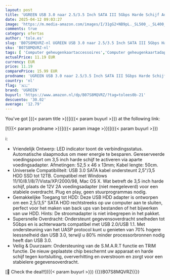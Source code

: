 ```yaml
---
layout: post
title: 'UGREEN USB 3.0 naar 2.5/3.5 Inch SATA III 5Gbps Harde Schijf Adapter HDD SSD SATA Kabel 12TB UASP'
date: 2025-04-12 09:03:27
image: 'https://m.media-amazon.com/images/I/31gG2+NB9pL._SL500_._SL400_.jpg'
comments: true
category: ofertas
author: 'tole.es'
slug: 'B07S8MQVRZ-nl UGREEN USB 3.0 naar 2.5/3.5 Inch SATA III 5Gbps Harde...'
sku: 'B07S8MQVRZ-nl'
tags: [ 'Computer geheugenkaartaccessoires','Computer geheugenkaartadapters','Computeraccessoires','Computers, onderdelen & accessoires','Elektronica','ugreen','🇳🇱', ]
actualPrice: 11.19 EUR
currency: EUR
price: 11.19
comparePrice: 15.99 EUR
prodname: 'UGREEN USB 3.0 naar 2.5/3.5 Inch SATA III 5Gbps Harde Schijf Adapter HDD SSD SATA Kabel 12TB UASP'
country: 'nl'
flag: '🇳🇱'
brand: 'UGREEN'
buyurl: 'https://www.amazon.nl/dp/B07S8MQVRZ/?tag=tolees0b-21'
descuento: '30.02'
average: '12.79'
---
```


You've got [{{< param title >}}]({{< param buyurl >}}) at the following link:

[![{{< param prodname >}}]({{< param image >}})]({{< param buyurl >}})

ℹ️:

- Vriendelijk Ontwerp: LED indicator toont de verbindingsstatus. Automatische slaapmodus om meer energie te besparen. Gereserveerde voedingspoort om 3,5 inch harde schijf te activeren via aparte voedingsadapter. Afmetingen: 52,5 x 46 x 13mm; Kabel lengte: 50cm.
- Universele Compatibiliteit: USB 3.0 SATA kabel ondersteunt 2,5"/3,5 HDD SSD tot 12TB. Compatibel met Windows 11/10/8.1/8/7/Vista/XP/2000/98, Mac OS X. Wat betreft de 3,5 inch harde schijf, plaats de 12V 2A voedingsadapter (niet meegeleverd) voor een stabiele overdracht. Plug en play, geen stuurprogrammas nodig.
- Gemakkelijke Toegang tot HDD: Deze USB HDD adapter is ontworpen om een 2,5/3,5" SATA HDD rechtstreeks op uw computer aan te sluiten, perfect voor het maken van back ups van bestanden of het bijwerken van uw HDD. Hints: De stroomadapter is niet inbegrepen in het pakket.
- Supersnelle Overdracht: Ondersteunt gegevensoverdracht snelheden tot 5Gbps en is achterwaarts compatibel met USB 2.0/USB 1.1. Met ondersteuning van het UASP protocol kunt u genieten van 70% hogere leessnelheid dan USB 3.0, terwijl u 80% minder processorbronnen nodig heeft dan USB 3.0.
- Veilig & Duurzaam: Ondersteuning van de S.M.A.R.T functie en TRIM functie. De nieuw geplaatste chip beschermt uw apparaat en harde schijf tegen kortsluiting, oververhitting en overstroom en zorgt voor een stabielere gegevensoverdracht.

[🛒 Check the deal!!]({{< param buyurl >}})
{{<world>}}B07S8MQVRZ{{</world>}}
